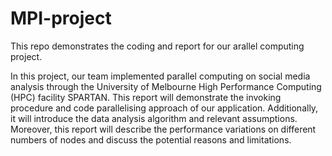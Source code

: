 # MPI-project

This repo demonstrates the coding and report for our  arallel computing project. 

In this project, our team implemented parallel computing on social media analysis through the University of Melbourne High Performance Computing (HPC) facility SPARTAN. This report will demonstrate the invoking procedure and code parallelising approach of our application. Additionally, it will introduce the data analysis algorithm and relevant assumptions. Moreover, this report will describe the performance variations on different numbers of nodes and discuss the potential reasons and limitations.
